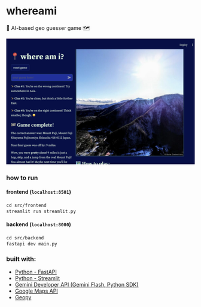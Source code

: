 # whereami
📍 AI-based geo guesser game 🗺️

![](images/screenshot.png)

### how to run 

#### frontend (`localhost:8501`)

```
cd src/frontend 
streamlit run streamlit.py
```

#### backend (`localhost:8000`)

```
cd src/backend
fastapi dev main.py
```


### built with: 
- [Python - FastAPI](https://fastapi.tiangolo.com/tutoria)
- [Python - Streamlit](https://docs.streamlit.io/)
- [Gemini Developer API (Gemini Flash, Python SDK)](https://ai.google.dev/gemini-api/docs/get-started/tutorial?lang=python)
- [Google Maps API](https://developers.google.com/maps/documentation) 
- [Geopy](https://geopy.readthedocs.io/en/stable/)
